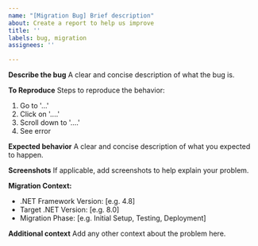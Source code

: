 ```yaml
---
name: "[Migration Bug] Brief description"
about: Create a report to help us improve
title: ''
labels: bug, migration
assignees: ''

---
```


**Describe the bug**
A clear and concise description of what the bug is.

**To Reproduce**
Steps to reproduce the behavior:
1. Go to '...'
2. Click on '....'
3. Scroll down to '....'
4. See error

**Expected behavior**
A clear and concise description of what you expected to happen.

**Screenshots**
If applicable, add screenshots to help explain your problem.

**Migration Context:**
- .NET Framework Version: [e.g. 4.8]
- Target .NET Version: [e.g. 8.0]
- Migration Phase: [e.g. Initial Setup, Testing, Deployment]

**Additional context**
Add any other context about the problem here.

